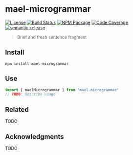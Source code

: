 # mael-microgrammar
[![License][]](https://www.gnu.org/licenses/gpl-3.0)
[![Build Status]](https://github.com/eldermael/mael-microgrammar/actions/workflows/ci.yml)
[![NPM Package]](https://npmjs.org/package/mael-microgrammar)
[![Code Coverage]](https://codecov.io/gh/eldermael/mael-microgrammar)
[![semantic-release]](https://github.com/semantic-release/semantic-release)

[License]: https://img.shields.io/badge/License-GPLv3-blue.svg
[Build Status]: https://github.com/eldermael/mael-microgrammar/actions/workflows/ci.yml/badge.svg
[NPM Package]: https://img.shields.io/npm/v/mael-microgrammar.svg
[Code Coverage]: https://codecov.io/gh/eldermael/mael-microgrammar/branch/master/graph/badge.svg
[semantic-release]: https://img.shields.io/badge/%20%20%F0%9F%93%A6%F0%9F%9A%80-semantic--release-e10079.svg

> Brief and fresh sentence fragment

## Install

``` shell
npm install mael-microgrammar
```

## Use

``` typescript
import { maelMicrogrammar } from 'mael-microgrammar'
// TODO: describe usage
```

## Related

TODO

## Acknowledgments

TODO
